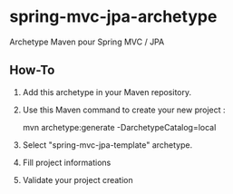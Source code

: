 spring-mvc-jpa-archetype
========================

Archetype Maven pour Spring MVC / JPA

How-To
---

1. Add this archetype in your Maven repository.

2. Use this Maven command to create your new project :

    mvn archetype:generate -DarchetypeCatalog=local

3. Select "spring-mvc-jpa-template" archetype.

4. Fill project informations

5. Validate your project creation
